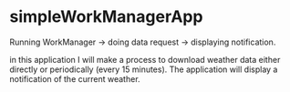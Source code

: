 # simpleWorkManagerApp
Running WorkManager → doing data request → displaying notification.

in this application I will make a process to download weather data either directly or periodically (every 15 minutes). The application will display a notification of the current weather.
